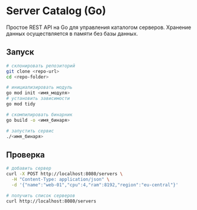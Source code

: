 # Server Catalog (Go)
Простое REST API на Go для управления каталогом серверов. Хранение данных осуществляется в памяти без базы данных.
## Запуск
```bash
# склонировать репозиторий
git clone <repo-url>
cd <repo-folder>

# инициализировать модуль
go mod init <имя_модуля>
# установить зависимости
go mod tidy

# скомпилировать бинарник
go build -o <имя_бинаря>

# запустить сервис
./<имя_бинаря>
```
## Проверка
```bash
# добавить сервер
curl -X POST http://localhost:8080/servers \
  -H "Content-Type: application/json" \
  -d '{"name":"web-01","cpu":4,"ram":8192,"region":"eu-central"}'

# получить список серверов
curl http://localhost:8080/servers

```
